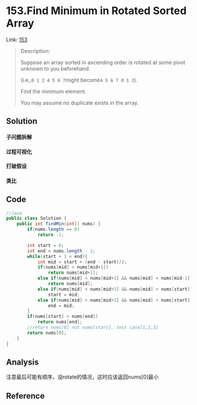 # 153.Find Minimum in Rotated Sorted Array

Link: [153](https://leetcode.com/problems/find-minimum-in-rotated-sorted-array/description/)

> Description:
>
> Suppose an array sorted in ascending order is rotated at some pivot unknown to you beforehand.
>
> \(i.e.,`0 1 2 4 5 6 7`might become`4 5 6 7 0 1 2`\).
>
> Find the minimum element.
>
> You may assume no duplicate exists in the array.

## Solution

#### 子问题拆解

#### 过程可视化

#### 打破假设

#### 类比

## Code

```java
//Java
public class Solution {
    public int findMin(int[] nums) {
        if(nums.length == 0)
            return -1;

        int start = 0;
        int end = nums.length - 1;
        while(start + 1 < end){
            int mid = start + (end - start)/2;
            if(nums[mid] > nums[mid+1])
                return nums[mid+1];
            else if(nums[mid] < nums[mid+1] && nums[mid] < nums[mid-1])
                return nums[mid];
            else if(nums[mid] < nums[mid+1] && nums[mid] > nums[start])
                start = mid;
            else if(nums[mid] < nums[mid+1] && nums[mid] < nums[start])
                end = mid;
        }
        if(nums[start] > nums[end])
            return nums[end];
        //return nums[0] not nums[start], test case[1,2,3]
        return nums[0];
    }
}
```

## Analysis

注意最后可能有顺序，没rotate的情况，这时应该返回nums\[0\]最小

## Reference




